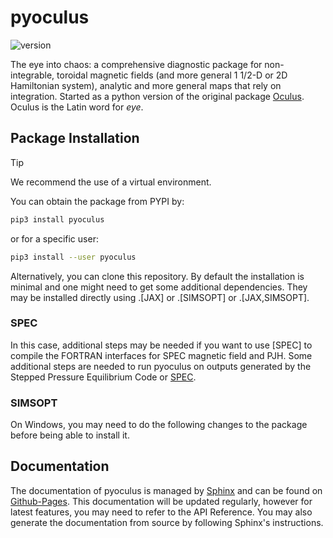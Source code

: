 # pyoculus

![version](https://img.shields.io/badge/version-1.0.0-blue)

The eye into chaos: a comprehensive diagnostic package for non-integrable, toroidal magnetic fields (and more general 1 1/2-D or 2D Hamiltonian system), analytic and more general maps that rely on integration. Started as a python version of the original package [Oculus](https://github.com/SRHudson/Oculus/). Oculus is the Latin word for *eye*.

## Package Installation

> [!TIP]
> We recommend the use of a virtual environment.

You can obtain the package from PYPI by:

```bash
pip3 install pyoculus
```

or for a specific user:

```bash
pip3 install --user pyoculus
```

Alternatively, you can clone this repository. By default the installation is minimal and one might need to get some additional dependencies. They may be installed directly using .[JAX] or .[SIMSOPT] or .[JAX,SIMSOPT].

### SPEC

In this case, additional steps may be needed if you want to use [SPEC] to compile the FORTRAN interfaces for SPEC magnetic field and PJH.
Some additional steps are needed to run pyoculus on outputs generated by the Stepped Pressure Equilibrium Code or [SPEC](https://princetonuniversity.github.io/SPEC/).

### SIMSOPT

On Windows, you may need to do the following changes to the package before being able to install it.

## Documentation

The documentation of pyoculus is managed by [Sphinx](https://www.sphinx-doc.org/) and can be found on [Github-Pages](https://zhisong.github.io/pyoculus/). This documentation will be updated regularly, however for latest features, you may need to refer to the API Reference. You may also generate the documentation from source by following Sphinx's instructions.
